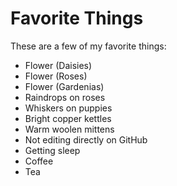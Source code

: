# Favorite Things

These are a few of my favorite things:

- Flower (Daisies)
- Flower (Roses)
- Flower (Gardenias)
- Raindrops on roses
- Whiskers on puppies
- Bright copper kettles
- Warm woolen mittens
- Not editing directly on GitHub
- Getting sleep
- Coffee
- Tea
